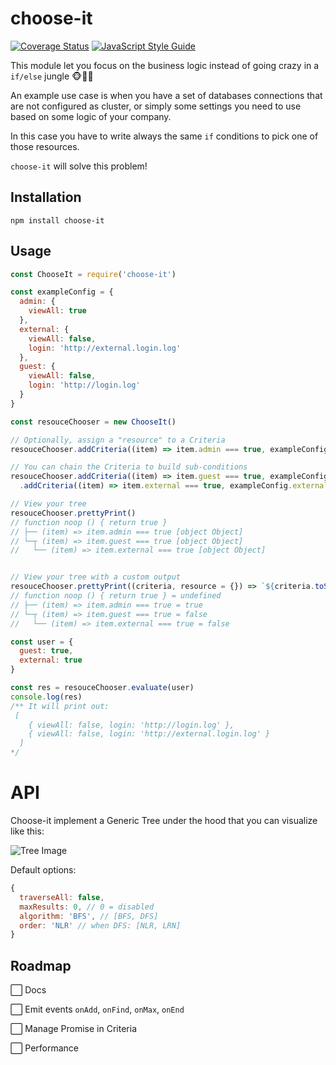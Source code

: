 # choose-it

[![Coverage Status](https://coveralls.io/repos/github/Eomm/choose-it/badge.svg?branch=master)](https://coveralls.io/github/Eomm/choose-it?branch=master)
[![JavaScript Style Guide](https://img.shields.io/badge/code_style-standard-brightgreen.svg)](https://standardjs.com)

This module let you focus on the business logic instead of going crazy in a `if/else` jungle 🐵🌴🌴

An example use case is when you have a set of databases connections that are not configured as cluster,
or simply some settings you need to use based on some logic of your company.

In this case you have to write always the same `if` conditions to pick one of those resources.

`choose-it` will solve this problem!


## Installation

```
npm install choose-it
```


## Usage

```js
const ChooseIt = require('choose-it')

const exampleConfig = {
  admin: {
    viewAll: true
  },
  external: {
    viewAll: false,
    login: 'http://external.login.log'
  },
  guest: {
    viewAll: false,
    login: 'http://login.log'
  }
}

const resouceChooser = new ChooseIt()

// Optionally, assign a "resource" to a Criteria
resouceChooser.addCriteria((item) => item.admin === true, exampleConfig.admin)

// You can chain the Criteria to build sub-conditions
resouceChooser.addCriteria((item) => item.guest === true, exampleConfig.guest)
  .addCriteria((item) => item.external === true, exampleConfig.external)

// View your tree
resouceChooser.prettyPrint()
// function noop () { return true }
// ├── (item) => item.admin === true [object Object]
// └─┬ (item) => item.guest === true [object Object]
//   └── (item) => item.external === true [object Object]


// View your tree with a custom output
resouceChooser.prettyPrint((criteria, resource = {}) => `${criteria.toString()} = Resource [${resource.viewAll}]`)
// function noop () { return true } = undefined
// ├── (item) => item.admin === true = true
// └─┬ (item) => item.guest === true = false
//   └── (item) => item.external === true = false

const user = {
  guest: true,
  external: true
}

const res = resouceChooser.evaluate(user)
console.log(res)
/** It will print out:
 [
    { viewAll: false, login: 'http://login.log' },
    { viewAll: false, login: 'http://external.login.log' }
  ]
*/
```


# API

Choose-it implement a Generic Tree under the hood that you can visualize like this:

![Tree Image](https://mermaidjs.github.io/mermaid-live-editor/#/view/eyJjb2RlIjoiZ3JhcGggVEQ7XG5ST09UKChSb290KSktLT5BKChpPDApKTtcblJPT1QtLT5CKChpPT0wKSk7XG5ST09ULS0-QygoaT4wKSk7XG5BLS0-QTEoKGk8LTUpKTtcbkEtLT5BMigoaT4tNSkpO1xuQi0tPkIxKChpPD0xMCkpO1xuQy0tPkMxKChpPjEwKSk7XG5DLS0-QzIoKGk8MTApKTtcbkMtLT5DMygoaT4xMDApKTtcbkMxLS0-QzExKChpPjYpKTsiLCJtZXJtYWlkIjp7InRoZW1lIjoiZGVmYXVsdCJ9fQ)

Default options:

```js
{
  traverseAll: false,
  maxResults: 0, // 0 = disabled
  algorithm: 'BFS', // [BFS, DFS]
  order: 'NLR' // when DFS: [NLR, LRN]
}
```


## Roadmap

⬜ Docs

⬜ Emit events `onAdd`, `onFind`, `onMax`, `onEnd`

⬜ Manage Promise in Criteria

⬜ Performance
